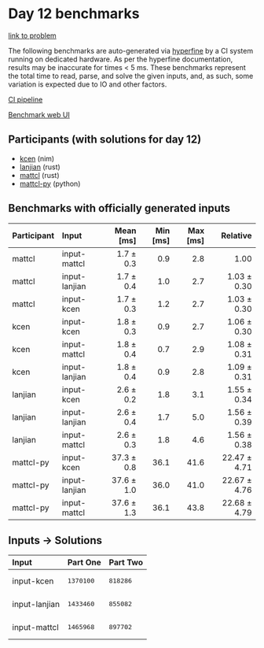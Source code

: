 # Day 12 benchmarks

[link to problem](https://adventofcode.com/2024/day/12)

The following benchmarks are auto-generated via
[hyperfine](https://github.com/sharkdp/hyperfine) by a CI system running on
dedicated hardware. As per the hyperfine documentation, results may be
inaccurate for times < 5 ms. These benchmarks represent the total time to read,
parse, and solve the given inputs, and, as such, some variation is expected due
to IO and other factors.

[CI pipeline](http://ci.papercode.net:8080/teams/main/pipelines/aoc2024)

[Benchmark web UI](https://aoc.ancalagon.black)


## Participants (with solutions for day 12)

- [kcen](https://github.com/kcen/aoc2024) (nim)
- [lanjian](https://github.com/lanjian/aoc-2024) (rust)
- [mattcl](https://github.com/mattcl/aoc2024) (rust)
- [mattcl-py](https://github.com/mattcl/aoc2024-py) (python)


## Benchmarks with officially generated inputs

| Participant | Input | Mean [ms] | Min [ms] | Max [ms] | Relative |
|:---|:---|---:|---:|---:|---:|
| mattcl | input-mattcl | 1.7 ± 0.3 | 0.9 | 2.8 | 1.00 |
| mattcl | input-lanjian | 1.7 ± 0.4 | 1.0 | 2.7 | 1.03 ± 0.30 |
| mattcl | input-kcen | 1.7 ± 0.3 | 1.2 | 2.7 | 1.03 ± 0.30 |
| kcen | input-kcen | 1.8 ± 0.3 | 0.9 | 2.7 | 1.06 ± 0.30 |
| kcen | input-mattcl | 1.8 ± 0.4 | 0.7 | 2.9 | 1.08 ± 0.31 |
| kcen | input-lanjian | 1.8 ± 0.4 | 0.9 | 2.8 | 1.09 ± 0.31 |
| lanjian | input-kcen | 2.6 ± 0.2 | 1.8 | 3.1 | 1.55 ± 0.34 |
| lanjian | input-lanjian | 2.6 ± 0.4 | 1.7 | 5.0 | 1.56 ± 0.39 |
| lanjian | input-mattcl | 2.6 ± 0.3 | 1.8 | 4.6 | 1.56 ± 0.38 |
| mattcl-py | input-kcen | 37.3 ± 0.8 | 36.1 | 41.6 | 22.47 ± 4.71 |
| mattcl-py | input-lanjian | 37.6 ± 1.0 | 36.0 | 41.0 | 22.67 ± 4.76 |
| mattcl-py | input-mattcl | 37.6 ± 1.3 | 36.1 | 43.8 | 22.68 ± 4.79 |


## Inputs -> Solutions

| Input | Part One | Part Two |
|:---|:---|:---|
|input-kcen|<pre>1370100</pre>|<pre>818286</pre>|
|input-lanjian|<pre>1433460</pre>|<pre>855082</pre>|
|input-mattcl|<pre>1465968</pre>|<pre>897702</pre>|